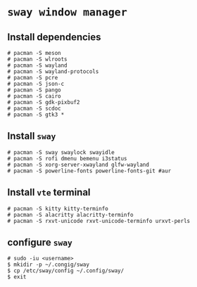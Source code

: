 # `sway window manager`

## Install dependencies

```
# pacman -S meson
# pacman -S wlroots
# pacman -S wayland
# pacman -S wayland-protocols
# pacman -S pcre
# pacman -S json-c
# pacman -S pango
# pacman -S cairo
# pacman -S gdk-pixbuf2
# pacman -S scdoc
# pacman -S gtk3 *
```

## Install `sway`

```
# pacman -S sway swaylock swayidle
# pacman -S rofi dmenu bemenu i3status
# pacman -S xorg-server-xwayland glfw-wayland
# pacman -S powerline-fonts powerline-fonts-git #aur
```

## Install `vte` terminal

```
# pacman -S kitty kitty-terminfo
# pacman -S alacritty alacritty-terminfo
# pacman -S rxvt-unicode rxvt-unicode-terminfo urxvt-perls

```

## configure `sway`

```
# sudo -iu <username>
$ mkidir -p ~/.congig/sway
$ cp /etc/sway/config ~/.config/sway/
$ exit
```
